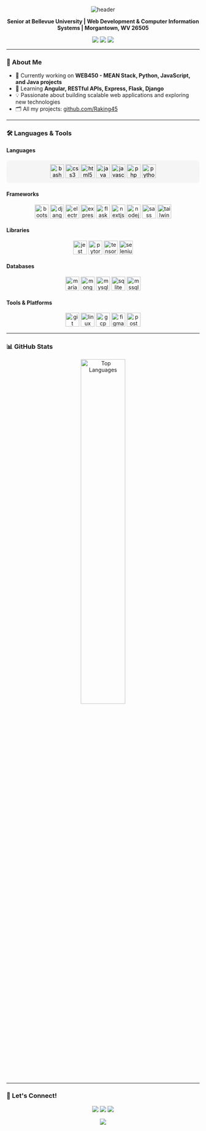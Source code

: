 <p align="center">
  <img src="https://capsule-render.vercel.app/api?type=waving&color=0:2B5BBD,100:130F40&height=180&section=header&text=Hi%20👋,%20I'm%20Robert%20King&fontSize=40&fontAlignY=35&desc=Web%20Developer%20%7C%20CIS%20Student%20%7C%20Tech%20Enthusiast&descSize=20&descAlign=62" alt="header"/>
</p>

<p align="center">
  <b>Senior at Bellevue University | Web Development & Computer Information Systems | Morgantown, WV 26505</b>
</p>

<p align="center">
  <a href="mailto:rkdevstudio.com@gmail.com"><img src="https://img.shields.io/badge/Email-rkdevstudio.com@gmail.com-blue?style=flat-square&logo=gmail"></a>
  <a href="https://linkedin.com/in/robert-king-2301b11ba"><img src="https://img.shields.io/badge/LinkedIn-Robert%20King-0077B5?style=flat-square&logo=linkedin"></a>
  <a href="https://github.com/Raking45"><img src="https://img.shields.io/badge/GitHub-Raking45-181717?style=flat-square&logo=github"></a>
</p>

---

### 🚀 About Me

- 🔭 Currently working on **WEB450 - MEAN Stack, Python, JavaScript, and Java projects**
- 🌱 Learning **Angular, RESTful APIs, Express, Flask, Django**
- 💡 Passionate about building scalable web applications and exploring new technologies
- 🗂️ All my projects: [github.com/Raking45](https://github.com/Raking45)

---

### 🛠️ Languages & Tools

#### Languages
<div style="background-color:#f5f5f5; color:#000; padding:10px; border-radius:8px; text-align:center;">
  <img src="https://cdn.jsdelivr.net/gh/devicons/devicon/icons/bash/bash-original.svg" alt="bash" width="36"/>
  <img src="https://cdn.jsdelivr.net/gh/devicons/devicon/icons/css3/css3-original.svg" alt="css3" width="36"/>
  <img src="https://cdn.jsdelivr.net/gh/devicons/devicon/icons/html5/html5-original.svg" alt="html5" width="36"/>
  <img src="https://cdn.jsdelivr.net/gh/devicons/devicon/icons/java/java-original.svg" alt="java" width="36"/>
  <img src="https://cdn.jsdelivr.net/gh/devicons/devicon/icons/javascript/javascript-original.svg" alt="javascript" width="36"/>
  <img src="https://cdn.jsdelivr.net/gh/devicons/devicon/icons/php/php-original.svg" alt="php" width="36"/>
  <img src="https://cdn.jsdelivr.net/gh/devicons/devicon/icons/python/python-original.svg" alt="python" width="36"/>
</div>

#### Frameworks
<p align="center">
  <img src="https://cdn.jsdelivr.net/gh/devicons/devicon/icons/bootstrap/bootstrap-original.svg" alt="bootstrap" width="36"/>
  <img src="https://cdn.jsdelivr.net/gh/devicons/devicon/icons/django/django-plain.svg" alt="django" width="36"/>
  <img src="https://cdn.jsdelivr.net/gh/devicons/devicon/icons/electron/electron-original.svg" alt="electron" width="36"/>
  <img src="https://cdn.jsdelivr.net/gh/devicons/devicon/icons/express/express-original.svg" alt="express" width="36"/>
  <img src="https://cdn.jsdelivr.net/gh/devicons/devicon/icons/flask/flask-original.svg" alt="flask" width="36"/>
  <img src="https://cdn.jsdelivr.net/gh/devicons/devicon/icons/nextjs/nextjs-original.svg" alt="nextjs" width="36"/>
  <img src="https://cdn.jsdelivr.net/gh/devicons/devicon/icons/nodejs/nodejs-original.svg" alt="nodejs" width="36"/>
  <img src="https://cdn.jsdelivr.net/gh/devicons/devicon/icons/sass/sass-original.svg" alt="sass" width="36"/>
  <img src="https://cdn.jsdelivr.net/gh/devicons/devicon/icons/tailwindcss/tailwindcss-original.svg" alt="tailwind" width="36"/>
</p>

#### Libraries
<p align="center">
  <img src="https://cdn.jsdelivr.net/gh/devicons/devicon/icons/jest/jest-plain.svg" alt="jest" width="36"/>
  <img src="https://cdn.jsdelivr.net/gh/devicons/devicon/icons/pytorch/pytorch-original.svg" alt="pytorch" width="36"/>
  <img src="https://cdn.jsdelivr.net/gh/devicons/devicon/icons/tensorflow/tensorflow-original.svg" alt="tensorflow" width="36"/>
  <img src="https://cdn.jsdelivr.net/gh/devicons/devicon/icons/selenium/selenium-original.svg" alt="selenium" width="36"/>
</p>

#### Databases
<p align="center">
  <img src="https://cdn.jsdelivr.net/gh/devicons/devicon/icons/mariadb/mariadb-original.svg" alt="mariadb" width="36"/>
  <img src="https://cdn.jsdelivr.net/gh/devicons/devicon/icons/mongodb/mongodb-original.svg" alt="mongodb" width="36"/>
  <img src="https://cdn.jsdelivr.net/gh/devicons/devicon/icons/mysql/mysql-original.svg" alt="mysql" width="36"/>
  <img src="https://cdn.jsdelivr.net/gh/devicons/devicon/icons/sqlite/sqlite-original.svg" alt="sqlite" width="36"/>
  <img src="https://cdn.jsdelivr.net/gh/devicons/devicon/icons/microsoftsqlserver/microsoftsqlserver-plain.svg" alt="mssql" width="36"/>
</p>

#### Tools & Platforms
<p align="center">
  <img src="https://cdn.jsdelivr.net/gh/devicons/devicon/icons/git/git-original.svg" alt="git" width="36"/>
  <img src="https://cdn.jsdelivr.net/gh/devicons/devicon/icons/linux/linux-original.svg" alt="linux" width="36"/>
  <img src="https://cdn.jsdelivr.net/gh/devicons/devicon/icons/googlecloud/googlecloud-original.svg" alt="gcp" width="36"/>
  <img src="https://cdn.jsdelivr.net/gh/devicons/devicon/icons/figma/figma-original.svg" alt="figma" width="36"/>
  <img src="https://cdn.jsdelivr.net/gh/devicons/devicon/icons/postman/postman-original.svg" alt="postman" width="36"/>
</p>

---

### 📊 GitHub Stats

<p align="center">
  <img src="https://github-readme-stats.vercel.app/api/top-langs/?username=Raking45&layout=compact&theme=chartreuse-dark&hide_border=true" alt="Top Languages" width="48%"  />
</p>

---

### 🤝 Let's Connect!

<p align="center">
  <a href="https://linkedin.com/in/robert-king-2301b11ba"><img src="https://img.shields.io/badge/LinkedIn-Robert%20King-0077B5?style=for-the-badge&logo=linkedin"></a>
  <a href="mailto:rkdevstudio.com@gmail.com"><img src="https://img.shields.io/badge/Email-rkdevstudio.com@gmail.com-D14836?style=for-the-badge&logo=gmail&logoColor=white"></a>
  <a href="https://github.com/Raking45"><img src="https://img.shields.io/badge/GitHub-Raking45-181717?style=for-the-badge&logo=github"></a>
</p>

<p align="center">
  <img src="https://capsule-render.vercel.app/api?type=waving&color=0:2B5BBD,100:130F40&height=120&section=footer"/>
</p>
